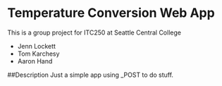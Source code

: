 

# Temperature Conversion Web App

This is a group project for ITC250 at Seattle Central College


* Jenn Lockett
* Tom Karchesy
* Aaron Hand


##Description
Just a simple app using _POST to do stuff.
